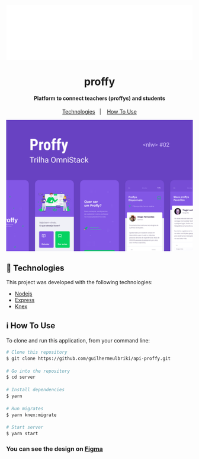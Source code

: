 <h1 align="center" >
  <img alt="Magia da patinação" src="./assets/logo.svg" />
  <br>
  <br>
  proffy
</h1>

<h4 align="center">
  Platform to connect teachers (proffys) and students
</h4>

<p align="center">
  <a href="#rocket-technologies">Technologies</a>&nbsp;&nbsp;&nbsp;|&nbsp;&nbsp;&nbsp;
  <a href="#information_source-how-to-use">How To Use</a>
</p>

<p align="center">
  <img alt="App Demo" src="./assets/ui.png">
</p>

## :rocket: Technologies

This project was developed with the following technologies:

-  [Nodejs](https://nodejs.org/en/)
-  [Express](https://expressjs.com/pt-br/)
-  [Knex](http://knexjs.org/)

## :information_source: How To Use

To clone and run this application, from your command line:

```bash
# Clone this repository
$ git clone https://github.com/guilhermeulbriki/api-proffy.git

# Go into the repository
$ cd server

# Install dependencies
$ yarn

# Run migrates
$ yarn knex:migrate

# Start server
$ yarn start
```

<h3>
  You can see the design on <a href="https://www.figma.com/file/e33KvgUpFdunXxJjHnK7CG/Proffy-Mobile">Figma</a>
</h3>
